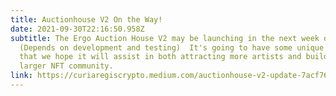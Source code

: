 ```yaml
---
title: Auctionhouse V2 On the Way!
date: 2021-09-30T22:16:50.958Z
subtitle: The Ergo Auction House V2 may be launching in the next week or two.
  (Depends on development and testing)  It's going to have some unique features
  that we hope it will assist in both attracting more artists and building a
  larger NFT community.
link: https://curiaregiscrypto.medium.com/auctionhouse-v2-update-7acf7627bb80
---
```

